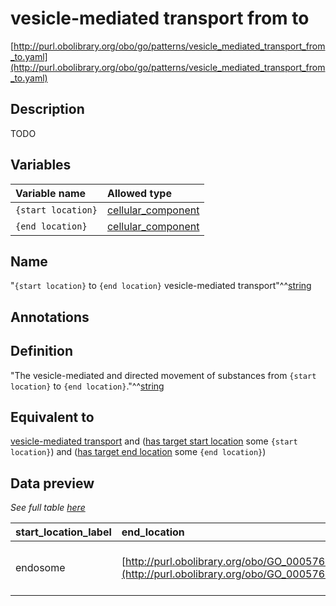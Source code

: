 # vesicle-mediated transport from to

[http://purl.obolibrary.org/obo/go/patterns/vesicle_mediated_transport_from_to.yaml](http://purl.obolibrary.org/obo/go/patterns/vesicle_mediated_transport_from_to.yaml)

## Description

TODO




## Variables

| Variable name | Allowed type |
|:--------------|:-------------|
| `{start location}` | [cellular_component](http://purl.obolibrary.org/obo/GO_0005575) |
| `{end location}` | [cellular_component](http://purl.obolibrary.org/obo/GO_0005575) |

## Name

"`{start location}` to `{end location}` vesicle-mediated transport"^^[string](http://www.w3.org/2001/XMLSchema#string)

## Annotations



## Definition

"The vesicle-mediated and directed movement of substances from `{start location}` to `{end location}`."^^[string](http://www.w3.org/2001/XMLSchema#string)

## Equivalent to

[vesicle-mediated transport](http://purl.obolibrary.org/obo/GO_0016192)  and ([has target start location](http://purl.obolibrary.org/obo/RO_0002338) some `{start location}`)  and ([has target end location](http://purl.obolibrary.org/obo/RO_0002339) some `{end location}`)







## Data preview

*See full table [here](https://github.com/geneontology/go-ontology/tree/master/src/design_patterns/vesicle_mediated_transport_from_to.tsv)*

| start_location_label | end_location | defined_class_label | end_location_label | start_location | defined_class |
|:--|:--|:--|:--|:--|:--|
| endosome | [http://purl.obolibrary.org/obo/GO_0005768](http://purl.obolibrary.org/obo/GO_0005768) | vesicle-mediated transport between endosomal compartments | endosome | [http://purl.obolibrary.org/obo/GO_0005768](http://purl.obolibrary.org/obo/GO_0005768) | [http://purl.obolibrary.org/obo/GO_0098927](http://purl.obolibrary.org/obo/GO_0098927) |

